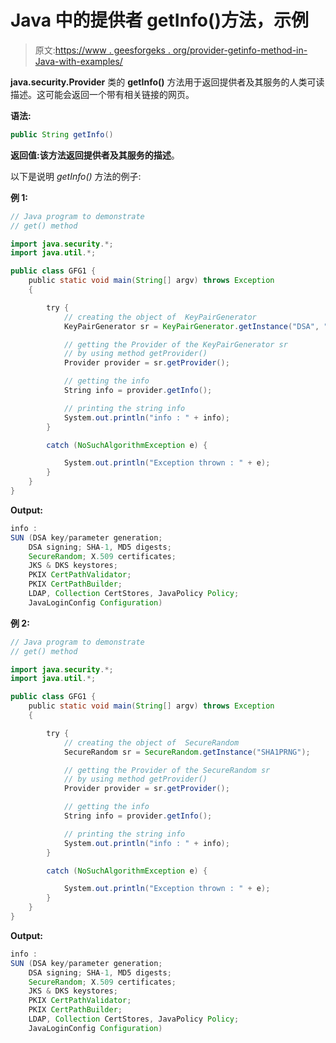 # Java 中的提供者 getInfo()方法，示例

> 原文:[https://www . geesforgeks . org/provider-getinfo-method-in-Java-with-examples/](https://www.geeksforgeeks.org/provider-getinfo-method-in-java-with-examples/)

**java.security.Provider** 类的 **getInfo()** 方法用于返回提供者及其服务的人类可读描述。这可能会返回一个带有相关链接的网页。

**语法:**

```java
public String getInfo()
```

**返回值:**该方法返回提供者及其服务的**描述**。

以下是说明 *getInfo()* 方法的例子:

**例 1:**

```java
// Java program to demonstrate
// get() method

import java.security.*;
import java.util.*;

public class GFG1 {
    public static void main(String[] argv) throws Exception
    {

        try {
            // creating the object of  KeyPairGenerator
            KeyPairGenerator sr = KeyPairGenerator.getInstance("DSA", "SUN");

            // getting the Provider of the KeyPairGenerator sr
            // by using method getProvider()
            Provider provider = sr.getProvider();

            // getting the info
            String info = provider.getInfo();

            // printing the string info
            System.out.println("info : " + info);
        }

        catch (NoSuchAlgorithmException e) {

            System.out.println("Exception thrown : " + e);
        }
    }
}
```

**Output:**

```java
info : 
SUN (DSA key/parameter generation;
    DSA signing; SHA-1, MD5 digests; 
    SecureRandom; X.509 certificates; 
    JKS & DKS keystores; 
    PKIX CertPathValidator; 
    PKIX CertPathBuilder; 
    LDAP, Collection CertStores, JavaPolicy Policy; 
    JavaLoginConfig Configuration)

```

**例 2:**

```java
// Java program to demonstrate
// get() method

import java.security.*;
import java.util.*;

public class GFG1 {
    public static void main(String[] argv) throws Exception
    {

        try {
            // creating the object of  SecureRandom
            SecureRandom sr = SecureRandom.getInstance("SHA1PRNG");

            // getting the Provider of the SecureRandom sr
            // by using method getProvider()
            Provider provider = sr.getProvider();

            // getting the info
            String info = provider.getInfo();

            // printing the string info
            System.out.println("info : " + info);
        }

        catch (NoSuchAlgorithmException e) {

            System.out.println("Exception thrown : " + e);
        }
    }
}
```

**Output:**

```java
info : 
SUN (DSA key/parameter generation; 
    DSA signing; SHA-1, MD5 digests; 
    SecureRandom; X.509 certificates; 
    JKS & DKS keystores; 
    PKIX CertPathValidator; 
    PKIX CertPathBuilder; 
    LDAP, Collection CertStores, JavaPolicy Policy; 
    JavaLoginConfig Configuration)

```